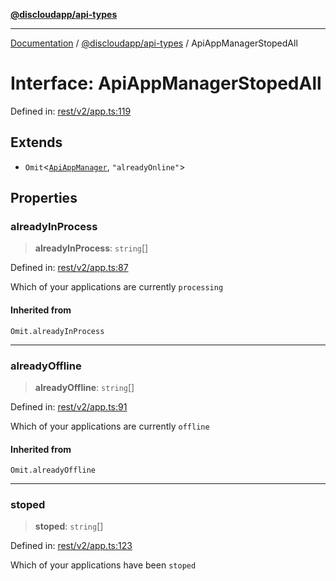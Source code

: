 [**@discloudapp/api-types**](../README.md)

***

[Documentation](../../../packages.md) / [@discloudapp/api-types](../README.md) / ApiAppManagerStopedAll

# Interface: ApiAppManagerStopedAll

Defined in: [rest/v2/app.ts:119](https://github.com/discloud/discloud.app/blob/bfcb626f6315ac03eb36b36e57f162cd101e1996/packages/api-types/rest/v2/app.ts#L119)

## Extends

- `Omit`\<[`ApiAppManager`](ApiAppManager.md), `"alreadyOnline"`\>

## Properties

### alreadyInProcess

> **alreadyInProcess**: `string`[]

Defined in: [rest/v2/app.ts:87](https://github.com/discloud/discloud.app/blob/bfcb626f6315ac03eb36b36e57f162cd101e1996/packages/api-types/rest/v2/app.ts#L87)

Which of your applications are currently `processing`

#### Inherited from

`Omit.alreadyInProcess`

***

### alreadyOffline

> **alreadyOffline**: `string`[]

Defined in: [rest/v2/app.ts:91](https://github.com/discloud/discloud.app/blob/bfcb626f6315ac03eb36b36e57f162cd101e1996/packages/api-types/rest/v2/app.ts#L91)

Which of your applications are currently `offline`

#### Inherited from

`Omit.alreadyOffline`

***

### stoped

> **stoped**: `string`[]

Defined in: [rest/v2/app.ts:123](https://github.com/discloud/discloud.app/blob/bfcb626f6315ac03eb36b36e57f162cd101e1996/packages/api-types/rest/v2/app.ts#L123)

Which of your applications have been `stoped`
